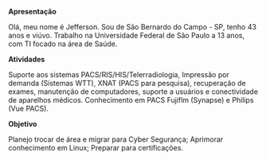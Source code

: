 **Apresentação**

Olá, meu nome é Jefferson. Sou de São Bernardo do Campo - SP, tenho 43 anos e viúvo.
Trabalho na Universidade Federal de São Paulo a 13 anos, com TI focado na área de Saúde.

**Atividades**

Suporte aos sistemas PACS/RIS/HIS/Telerradiologia, Impressão por demanda (Sistemas WTT), XNAT (PACS para pesquisa), recuperação de exames, 
manutenção de computadores, suporte a usuários e conectividade de aparelhos médicos.
Conhecimento em PACS Fujiflm (Synapse) e Philips (Vue PACS).

**Objetivo**

Planejo trocar de área e migrar para Cyber Segurança;
Aprimorar conhecimento em Linux;
Preparar para certificações.
